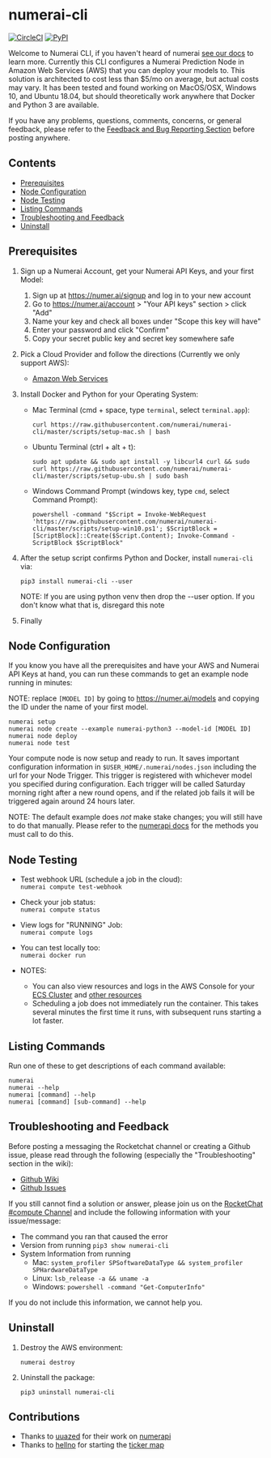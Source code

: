 # numerai-cli

[![CircleCI](https://circleci.com/gh/numerai/numerai-cli.svg?style=svg)](https://circleci.com/gh/numerai/numerai-cli)
[![PyPI](https://img.shields.io/pypi/v/numerai-cli.svg?color=brightgreen)](https://pypi.org/project/numerai-cli/)

Welcome to Numerai CLI, if you haven't heard of numerai [see our docs](https://docs.numer.ai/tournament/learn)
to learn more. Currently this CLI configures a Numerai Prediction Node in Amazon Web Services 
(AWS) that you can deploy your models to. This solution is architected to cost less than 
$5/mo on average, but actual costs may vary. It has been tested and found working on 
MacOS/OSX, Windows 10, and Ubuntu 18.04, but should theoretically work anywhere that
Docker and Python 3 are available.

If you have any problems, questions, comments, concerns, or general feedback, please refer to the
[Feedback and Bug Reporting Section](#feedback-and-bug-reporting) before posting anywhere.


## Contents
- [Prerequisites](#prerequisites)
- [Node Configuration](#node-configuration)
- [Node Testing](#testing)
- [Listing Commands](#commands)
- [Troubleshooting and Feedback](#troubleshooting-and-feedback)
- [Uninstall](#uninstall)


## Prerequisites

1.  Sign up a Numerai Account, get your Numerai API Keys, and your first Model:
    1.  Sign up at https://numer.ai/signup and log in to your new account
    2.  Go to https://numer.ai/account > "Your API keys" section > click "Add"
    3.  Name your key and check all boxes under "Scope this key will have"
    4.  Enter your password and click "Confirm"
    5.  Copy your secret public key and secret key somewhere safe
  

3.  Pick a Cloud Provider and follow the directions (Currently we only support AWS):
    - [Amazon Web Services](https://github.com/numerai/numerai-cli/wiki/Amazon-Web-Services)
    

4.  Install Docker and Python for your Operating System:
    - Mac Terminal (cmd + space, type `terminal`, select `terminal.app`):
        ```
        curl https://raw.githubusercontent.com/numerai/numerai-cli/master/scripts/setup-mac.sh | bash
        ```
      
    - Ubuntu Terminal (ctrl + alt + t):
        ```
        sudo apt update && sudo apt install -y libcurl4 curl && sudo curl https://raw.githubusercontent.com/numerai/numerai-cli/master/scripts/setup-ubu.sh | sudo bash
        ```
    
    - Windows Command Prompt (windows key, type `cmd`, select Command Prompt):
        ```
        powershell -command "$Script = Invoke-WebRequest 'https://raw.githubusercontent.com/numerai/numerai-cli/master/scripts/setup-win10.ps1'; $ScriptBlock = [ScriptBlock]::Create($Script.Content); Invoke-Command -ScriptBlock $ScriptBlock"
      ```
5.  After the setup script confirms Python and Docker, install `numerai-cli` via:
    ```
    pip3 install numerai-cli --user
    ```
    NOTE: If you are using python venv then drop the --user option. If you don't know what that is, disregard this note

6. Finally 

## Node Configuration

If you know you have all the prerequisites and have your AWS and Numerai API Keys at hand,
you can run these commands to get an example node running in minutes:

NOTE: replace `[MODEL ID]` by going to https://numer.ai/models and copying the ID under the name of your first model.

```
numerai setup
numerai node create --example numerai-python3 --model-id [MODEL ID]
numerai node deploy
numerai node test
```

Your compute node is now setup and ready to run. It saves important configuration information in `$USER_HOME/.numerai/nodes.json`
including the url for your Node Trigger. This trigger is registered with whichever model you specified during configuration.
Each trigger will be called Saturday morning right after a new round opens, and if the related job fails it will be triggered again around 24 hours later.

NOTE: The default example does _not_ make stake changes; you will still have to do that manually.
Please refer to the [numerapi docs](https://numerapi.readthedocs.io/en/latest/api/numerapi.html#module-numerapi.numerapi)
for the methods you must call to do this.

## Node Testing

- Test webhook URL (schedule a job in the cloud):   
  `numerai compute test-webhook`
  

- Check your job status:    
  `numerai compute status`
  

- View logs for "RUNNING" Job:  
  `numerai compute logs`
  

- You can test locally too:  
  `numerai docker run`
  

- NOTES:
    - You can also view resources and logs in the AWS Console for your
      [ECS Cluster](https://console.aws.amazon.com/ecs/home?region=us-east-1#/clusters/numerai-submission-ecs-cluster/tasks)
      and [other resources](https://console.aws.amazon.com/cloudwatch/home?region=us-east-1#logsV2:log-groups)
    - Scheduling a job does not immediately run the container.
      This takes several minutes the first time it runs,
      with subsequent runs starting a lot faster.
      

## Listing Commands
Run one of these to get descriptions of each command available:
```
numerai
numerai --help
numerai [command] --help
numerai [command] [sub-command] --help
```


## Troubleshooting and Feedback
Before posting a messaging the Rocketchat channel or creating a Github issue, 
please read through the following (especially the "Troubleshooting" section in the wiki):
- [Github Wiki](https://github.com/numerai/numerai-cli/wiki)
- [Github Issues](https://github.com/numerai/numerai-cli/issues)

If you still cannot find a solution or answer, please join us on the 
[RocketChat #compute Channel](https://community.numer.ai/channel/compute) 
and include the following information with your issue/message:

- The command you ran that caused the error
- Version from running `pip3 show numerai-cli`
- System Information from running
    - Mac: `system_profiler SPSoftwareDataType && system_profiler SPHardwareDataType`
    - Linux: `lsb_release -a && uname -a`
    - Windows: `powershell -command "Get-ComputerInfo"`
  
If you do not include this information, we cannot help you.
      
## Uninstall
1. Destroy the AWS environment:
    ```
    numerai destroy
    ```

2. Uninstall the package:
    ```
    pip3 uninstall numerai-cli
    ```


## Contributions

- Thanks to [uuazed](https://github.com/uuazed) for their work on [numerapi](https://github.com/uuazed/numerapi)
- Thanks to [hellno](https://github.com/hellno) for starting the [ticker map](https://github.com/hellno/numerai-signals-tickermap)